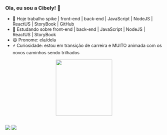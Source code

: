 ### Ola, eu sou a Cibely! 👋
- 🔭 Hoje trabalho spike | front-end | back-end | JavaScript | NodeJS | ReactUS | StoryBook | GitHub
- 🌱 Estudando sobre front-end | back-end | JavaScript | NodeJS | ReactUS | StoryBook
- 😄 Pronome: ela/dela
- ⚡ Curiosidade: estou em transição de carreira e MUITO animada com os novos caminhos sendo trilhados

<div align="center">
  <a href="https://github.com/Cibely87">
  <img height="180em" src="https://github-readme-stats.vercel.app/api?username=Cibely87&show_icons=true&theme=radical&include_all_commits=true&count_private=true"/>
</div>
  
  
##
   
<div> 
  <a href="https://www.linkedin.com/in/cibely-pereira-583517211/" target="_blank"><img src="https://img.shields.io/badge/-LinkedIn-%230077B5?style=for-the-badge&logo=linkedin&logoColor=white" target="_blank"></a> 
   <a href = "mailto:cibely.port@gmail.com"><img src="https://img.shields.io/badge/-Gmail-%23333?style=for-the-badge&logo=gmail&logoColor=white" target="_blank"></a> 
